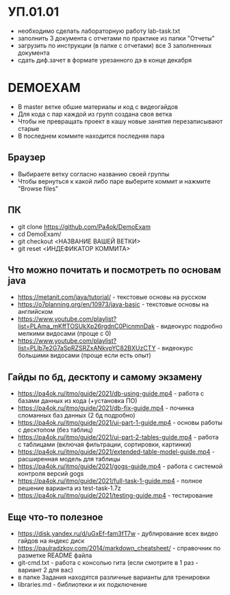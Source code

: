 # УП.01.01
- необходимо сделать лабораторную работу lab-task.txt
- заполнить 3 документа с отчетами по практике из папки "Отчеты"
- загрузить по инструкции (в папке с отчетами) все 3 заполненных документа
- сдать диф.зачет в формате урезанного дэ в конце декабря

# DEMOEXAM
- В master ветке обшие материалы и код с видеогайдов
- Для кода с пар каждой из групп создана своя ветка
- Чтобы не превращать проект в кашу новые занятия перезаписывают старые
- В последнем коммите находится последняя пара

## Браузер
- Выбираете ветку согласно названию своей группы
- Чтобы вернуться к какой либо паре выберите коммит и нажмите "Browse files"

## ПК
- git clone https://github.com/Pa4ok/DemoExam
- cd DemoExam/
- git checkout <НАЗВАНИЕ ВАШЕЙ ВЕТКИ>
- git reset <ИНДЕФИКАТОР КОММИТА>

## Что можно почитать и посмотреть по основам java
- https://metanit.com/java/tutorial/ - текстовые основы на русском
- https://o7planning.org/en/10973/java-basic - текстовые основы на английском
- https://www.youtube.com/playlist?list=PLAma_mKffTOSUkXp26rgdnC0PicnmnDak - видеокурс подробно мелкими видосами (проще с 0)
- https://www.youtube.com/playlist?list=PLlb7e2G7aSpRZSRZxANkvpYC82BXUzCTY - видеокурс большими видосами (проще если есть опыт)

## Гайды по бд, десктопу и самому экзамену
- https://pa4ok.ru/itmo/guide/2021/db-using-guide.mp4 - работа с базами данных из кода (+установка ПО)
- https://pa4ok.ru/itmo/guide/2021/db-fix-guide.mp4 - починка сломанных баз данных (2 бд подробно)
- https://pa4ok.ru/itmo/guide/2021/ui-part-1-guide.mp4 - основы работы с десктопом (без таблиц)
- https://pa4ok.ru/itmo/guide/2021/ui-part-2-tables-guide.mp4 - работа с таблицами (включая фильтрации, сортировки, картинки)
- https://pa4ok.ru/itmo/guide/2021/extended-table-model-guide.mp4 - расширенная модель для таблицы
- https://pa4ok.ru/itmo/guide/2021/gogs-guide.mp4 - работа с системой контроля версий gogs
- https://pa4ok.ru/itmo/guide/2021/full-task-1-guide.mp4 - полное решение варианта из test-task-1.7z
- https://pa4ok.ru/itmo/guide/2021/testing-guide.mp4 - тестирование 

## Еще что-то полезное
- https://disk.yandex.ru/d/uGxEf-fam3fT7w - дублирование всех видео гайдов на яндекс диск
- https://paulradzkov.com/2014/markdown_cheatsheet/ - справочник по разметке README файла
- git-cmd.txt - работа с консолью гита (если смотрите в 1 раз - вариант 2 для вас)
- в папке Задания находятся различные варианты для тренировки
- libraries.md - библиотеки и их подключение